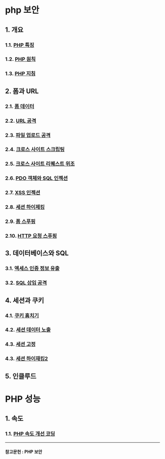# php 보안
## 1. 개요
### 1.1. [PHP 특징](./phpSecurity/php특징.md)
### 1.2. [PHP 원칙](./phpSecurity/php원칙.md)
### 1.3. [PHP 지침](./phpSecurity/php지침.md)
## 2. 폼과 URL 
### 2.1. [폼 데이터](./phpSecurity/폼과_데이터.md)
### 2.2. [URL 공격](./phpSecurity/URL공격.md)
### 2.3. [파일 업로드 공격](./phpSecurity/파일_업로드_공격.md)
### 2.4. [크로스 사이트 스크립팅](./phpSecurity/크로스_사이트_스크립팅.md)
### 2.5. [크로스 사이트 리퀘스트 위조](./phpSecurity/크로스_사이트_리퀘스트_위조.md)
### 2.6. [PDO 객체와 SQL 인젝션](./phpSecurity/PDO_SQL인젝션.md)
### 2.7. [XSS 인젝션](./phpSecurity/XSS유형및방어.md)
### 2.8. [세션 하이제킹](./phpSecurity/세션하이재킹.md)
### 2.9. [폼 스푸핑](./phpSecurity/폼_제출_스푸핑.md)
### 2.10. [HTTP 요청 스푸핑](./phpSecurity/HTTP_요청_스푸핑.md)
## 3. 데이터베이스와 SQL
### 3.1. [엑세스 인증 정보 유출](./phpSecurity/엑세스_인증_정보_유출.md)
### 3.2. [SQL 삽입 공격](./phpSecurity/SQL_삽입_공격.md)
## 4. 세션과 쿠키
### 4.1. [쿠키 훔치기](./phpSecurity/쿠키_훔치기.md)
### 4.2. [세션 데이터 노출](./phpSecurity/세션_데이터_노출.md)
### 4.3. [세션 고정](./phpSecurity/세션_고정.md)
### 4.3. [세션 하이재킹2](./phpSecurity/세션_하이재킹.md)
## 5. 인클루드
# PHP 성능
## 1. 속도
### 1.1. [PHP 속도 개선 코딩](./phpPerformance/속도_개선_코딩.md)
-------------
#### 참고문헌 : PHP 보안
